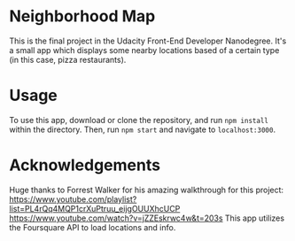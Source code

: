 # Neighborhood Map
This is the final project in the Udacity Front-End Developer Nanodegree. It's a small app which displays some nearby locations based of a certain type (in this case, pizza restaurants).

# Usage
To use this app, download or clone the repository, and run `npm install` within the directory. Then, run `npm start` and navigate to `localhost:3000`.

# Acknowledgements
Huge thanks to Forrest Walker for his amazing walkthrough for this project: https://www.youtube.com/playlist?list=PL4rQq4MQP1crXuPtruu_eijgOUUXhcUCP
https://www.youtube.com/watch?v=jZZEskrwc4w&t=203s
This app utilizes the Foursquare API to load locations and info.
